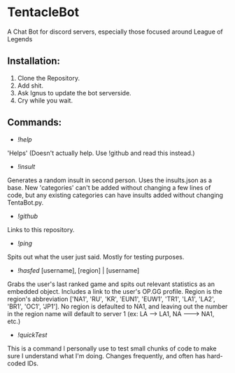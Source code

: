 # TentacleBot
A Chat Bot for discord servers, especially those focused around League of Legends

Installation:
-
1. Clone the Repository.
2. Add shit.
3. Ask Ignus to update the bot serverside.
4. Cry while you wait.

Commands:
-

* _!help_

'Helps' (Doesn't actually help. Use !github and read this instead.)

* _!insult_ 

Generates a random insult in second person. Uses the insults.json as a base. New 'categories' can't be added without changing a few lines of code, but any existing categories can have insults added without changing TentaBot.py.

* _!github_

Links to this repository.

* _!ping_ 

Spits out what the user just said. Mostly for testing purposes.

* _!hasfed_ [username], [region] | [username]

Grabs the user's last ranked game and spits out relevant statistics as an embedded object. Includes a link to the user's OP.GG profile.
Region is the region's abbreviation ['NA1', 'RU', 'KR', 'EUN1', 'EUW1', 'TR1', 'LA1', 'LA2', 'BR1', 'OC1', 'JP1']. No region is defaulted to NA1, and leaving out the number in the region name will default to server 1 (ex: LA --> LA1, NA ---> NA1, etc.)

* _!quickTest_

This is a command I personally use to test small chunks of code to make sure I understand what I'm doing. Changes frequently, and often has hard-coded IDs.
